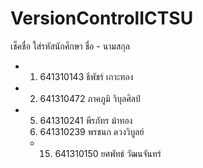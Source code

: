 # VersionControlICTSU

เช็คชื่อ ใส่รหัสนักศึกษา ชื่อ - นามสกุล
- 1. 641310143  ธีพัชร์ เกาะทอง
- 2. 641310472 ภาคภูมิ วิบุลศิลป์


- 5. 641310241 พีรภัทร ม้าทอง
  6. 641310239 พรชนก ดวงวิบูลย์
  
  
  
  
  
  
  
  
  - 15. 641310150 ยศพัทธ์ วัฒนจันทร์
